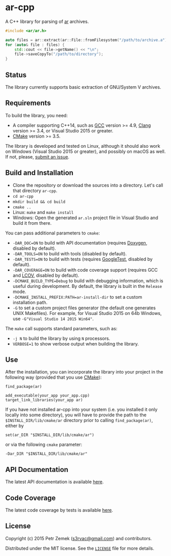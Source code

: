 ar-cpp
======

A C++ library for parsing of [ar](https://en.wikipedia.org/wiki/Ar_(Unix))
archives.

``` cpp
#include <ar/ar.h>

auto files = ar::extract(ar::File::fromFilesystem("/path/to/archive.a"));
for (auto& file : files) {
    std::cout << file->getName() << "\n";
    file->saveCopyTo("/path/to/directory");
}
```

Status
------

The library currently supports basic extraction of GNU/System V archives.

Requirements
------------

To build the library, you need:
* A compiler supporting C++14, such as [GCC](https://gcc.gnu.org/) version >=
  4.9, [Clang](http://clang.llvm.org/) version >= 3.4, or Visual
  Studio 2015 or greater.
* [CMake](https://cmake.org/) version >= 3.5.

The library is developed and tested on Linux, although it should also work on
Windows (Visual Studio 2015 or greater), and possibly on macOS as well. If not,
please, [submit an issue](https://github.com/s3rvac/ar-cpp/issues).

Build and Installation
----------------------

* Clone the repository or download the sources into a directory. Let's call that
  directory `ar-cpp`.
* `cd ar-cpp`
* `mkdir build && cd build`
* `cmake ..`
* Linux: `make` and `make install`
* Windows: Open the generated `ar.sln` project file in Visual Studio and build it
  from there.

You can pass additional parameters to `cmake`:
* `-DAR_DOC=ON` to build with API documentation (requires
  [Doxygen](http://www.doxygen.org/), disabled by default).
* `-DAR_TOOLS=ON` to build with tools (disabled by default).
* `-DAR_TESTS=ON` to build with tests (requires
  [GoogleTest](https://github.com/google/googletest), disabled by default).
* `-DAR_COVERAGE=ON` to build with code coverage support (requires GCC and
  [LCOV](http://ltp.sourceforge.net/coverage/lcov.php), disabled by default).
* `-DCMAKE_BUILD_TYPE=Debug` to build with debugging information, which is
  useful during development. By default, the library is built in the `Release`
  mode.
* `-DCMAKE_INSTALL_PREFIX:PATH=ar-install-dir` to set a custom installation
  path.
* `-G` to set a custom project files generator (the default one generates UNIX
  Makefiles). For example, for Visual Studio 2015 on 64b Windows, use
  `-G"Visual Studio 14 2015 Win64"`.

The `make` call supports standard parameters, such as:
* `-j N` to build the library by using `N` processors.
* `VERBOSE=1` to show verbose output when building the library.

Use
---

After the installation, you can incorporate the library into your project in
the following way (provided that you use [CMake](https://cmake.org/)):
```
find_package(ar)

add_executable(your_app your_app.cpp)
target_link_libraries(your_app ar)
```
If you have not installed ar-cpp into your system (i.e. you installed it only
locally into some directory), you will have to provide the path to the
`$INSTALL_DIR/lib/cmake/ar` directory prior to calling `find_package(ar)`,
either by
```
set(ar_DIR "$INSTALL_DIR/lib/cmake/ar")
```
or via the following `cmake` parameter:
```
-Dar_DIR "$INSTALL_DIR/lib/cmake/ar"
```

API Documentation
-----------------

The latest API documentation is available
[here](https://projects.petrzemek.net/ar-cpp/doc/latest/).

Code Coverage
-------------

The latest code coverage by tests is available
[here](https://projects.petrzemek.net/ar-cpp/coverage/latest/).

License
-------

Copyright (c) 2015 Petr Zemek (<s3rvac@gmail.com>) and contributors.

Distributed under the MIT license. See the
[`LICENSE`](https://github.com/s3rvac/ar-cpp/blob/master/LICENSE) file for more
details.
